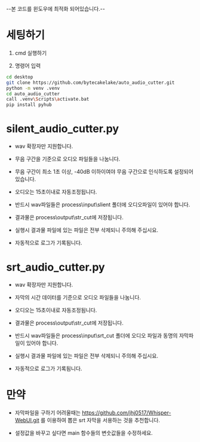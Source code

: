 --본 코드를 윈도우에 최적화 되어있습니다.--

# 세팅하기

1. cmd 실행하기

2. 명령어 입력
```sh
cd desktop
git clone https://github.com/bytecakelake/auto_audio_cutter.git
python -m venv .venv
cd auto_audio_cutter
call .venv\Scripts\activate.bat
pip install pyhub
```

# silent_audio_cutter.py

* wav 확장자만 지원합니다.

* 무음 구간을 기준으로 오디오 파일들을 나눔니다.

* 무음 구간이 최소 1초 이상, -40dB 이하이여야 무음 구간으로 인식하도록 설정되어있습니다.

* 오디오는 15초이내로 자동조정됩니다.

* 반드시 wav파일들은 process\input\slient 폴더에 오디오파일이 있어야 합니다.

* 결과물은 process\output\str_cut에 저장됩니다.

* 실행시 결과물 파일에 있는 파일은 전부 삭제되니 주의해 주십시요.

* 자동적으로 로그가 기록됨니다.

# srt_audio_cutter.py

* wav 확장자만 지원합니다.

* 자막의 시간 데이터를 기준으로 오디오 파일들을 나눔니다.

* 오디오는 15초이내로 자동조정됨니다.

* 결과물은 process\output\str_cut에 저장됩니다.

* 반드시 wav파일들은 process\input\srt_cut 폴더에 오디오 파일과 동명의 자막파일이 있어야 합니다.

* 실행시 결과물 파일에 있는 파일은 전부 삭제되니 주의해 주십시요.

* 자동적으로 로그가 기록됨니다.

# 만약

* 자막파일을 구하기 어려울때는 https://github.com/jhj0517/Whisper-WebUI.git 를 이용하여 뽑은 srt 자막을 서용하는 것을 추천합니다.

* 설정값을 바꾸고 싶다면 main 함수들의 변숫값들을 수정하세요.



